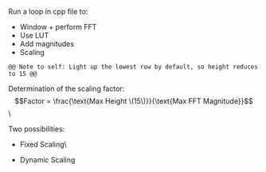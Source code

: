 Run a loop in cpp file to:
- Window + perform FFT 
- Use LUT
- Add magnitudes
- Scaling

```dif
@@ Note to self: Light up the lowest row by default, so height reduces to 15 @@
```

Determination of the scaling factor:\
$$Factor = \frac{\text{Max Height \(15\)}}{\text{Max FFT Magnitude}}$$\

Two possibilities:
- Fixed Scaling\

- Dynamic Scaling